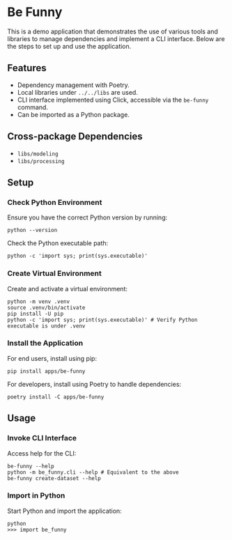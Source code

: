 # Be Funny

This is a demo application that demonstrates the use of various tools and libraries to manage dependencies and implement a CLI interface. Below are the steps to set up and use the application.

## Features
- Dependency management with Poetry.
- Local libraries under `../../libs` are used.
- CLI interface implemented using Click, accessible via the `be-funny` command.
- Can be imported as a Python package.

## Cross-package Dependencies
- `libs/modeling`
- `libs/processing`

## Setup

### Check Python Environment
Ensure you have the correct Python version by running:

```console
python --version
```
Check the Python executable path:
```console
python -c 'import sys; print(sys.executable)'
```

### Create Virtual Environment
Create and activate a virtual environment:

```console
python -m venv .venv
source .venv/bin/activate
pip install -U pip
python -c 'import sys; print(sys.executable)' # Verify Python executable is under .venv
```

### Install the Application
For end users, install using pip:

```console
pip install apps/be-funny
```


For developers, install using Poetry to handle dependencies:
```console
poetry install -C apps/be-funny
```


## Usage

### Invoke CLI Interface
Access help for the CLI:

```console
be-funny --help
python -m be_funny.cli --help # Equivalent to the above
be-funny create-dataset --help
```

### Import in Python
Start Python and import the application:

```console
python
>>> import be_funny
```

